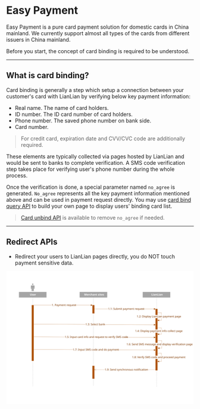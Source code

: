 # Easy Payment

Easy Payment is a pure card payment solution for domestic cards in China mainland. We currently support almost all types of the cards from different issuers in China mainland.

Before you start, the concept of card binding is required to be understood.

***

## What is card binding?

Card binding is generally a step which setup a connection between your customer's card with LianLian by verifying below key payment information:

* Real name. The name of card holders.
* ID number. The ID card number of card holders.
* Phone number. The saved phone number on bank side.
* Card number.

> For credit card, expiration date and CVV/CVC code are additionally required.

These elements are typically collected via pages hosted by LianLian and would be sent to banks to complete verification. A SMS code verification step takes place for verifying user's phone number during the whole process.

Once the verification is done, a special parameter named ```no_agree``` is generated. ```No_agree``` represents all the key payment information mentioned above and can be used in payment request directly. You may use [card bind query API](card-bind-query-api.md) to build your own page to display users' binding card list.

> [Card unbind API](card-bind-unbind-api.md) is available to remove ```no_agree``` if needed.

***

## Redirect APIs

* Redirect your users to LianLian pages directly, you do NOT touch payment sensitive data.

![](../assests/Easypay_web_standard_flow.svg)




